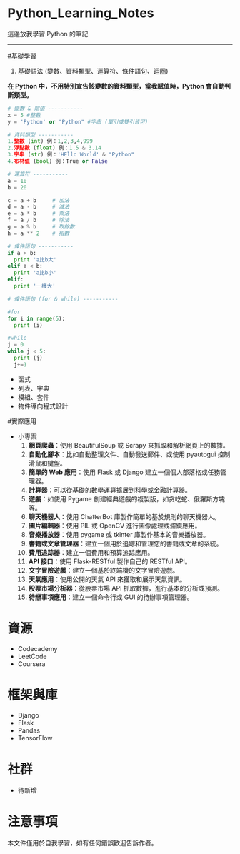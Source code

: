 # Python_Learning_Notes
這邊放我學習 Python 的筆記

---

#基礎學習

1. 基礎語法 (變數、資料類型、運算符、條件語句、迴圈)
  
**在 Python 中，不用特別宣告該變數的資料類型，當我賦值時，Python 會自動判斷類型。**
 
  ``` python
  # 變數 & 賦值 -----------
  x = 5 #整數
  y = 'Python' or "Python" #字串 (單引或雙引皆可)

  # 資料類型 -----------
  1.整數 (int) 例：1,2,3,4,999
  2.浮點數 (float) 例：1.5 & 3.14
  3.字串 (str) 例：'HEllo World' & "Python" 
  4.布林值 (bool) 例：True or False

  # 運算符 -----------
  a = 10
  b = 20

  c = a + b     # 加法
  d = a - b     # 減法
  e = a * b     # 乘法
  f = a / b     # 除法
  g = a % b     # 取餘數
  h = a ** 2    # 指數

  # 條件語句 -----------
  if a > b:
    print 'a比b大'
elif a < b:
    print 'a比b小'
elif:
    print '一樣大'

  # 條件語句 (for & while) -----------

  #for
  for i in range(5):
    print (i)

  #while
  j = 0
  while j < 5:
    print (j)
    j+=1

  ```

- 函式
- 列表、字典
- 模組、套件
- 物件導向程式設計

#實際應用

- 小專案
    1. **網頁爬蟲**：使用 BeautifulSoup 或 Scrapy 來抓取和解析網頁上的數據。
    2. **自動化腳本**：比如自動整理文件、自動發送郵件、或使用 pyautogui 控制滑鼠和鍵盤。
    3. **簡單的 Web 應用**：使用 Flask 或 Django 建立一個個人部落格或任務管理器。
    4. **計算器**：可以從基礎的數學運算擴展到科學或金融計算器。
    5. **遊戲**：如使用 Pygame 創建經典遊戲的複製版，如贪吃蛇、俄羅斯方塊等。
    6. **聊天機器人**：使用 ChatterBot 庫製作簡單的基於規則的聊天機器人。
    7. **圖片編輯器**：使用 PIL 或 OpenCV 進行圖像處理或濾鏡應用。
    8. **音樂播放器**：使用 pygame 或 tkinter 庫製作基本的音樂播放器。
    9. **書籍或文章管理器**：建立一個用於追踪和管理您的書籍或文章的系統。
    10. **費用追踪器**：建立一個費用和預算追踪應用。
    11. **API 接口**：使用 Flask-RESTful 製作自己的 RESTful API。
    12. **文字冒險遊戲**：建立一個基於終端機的文字冒險遊戲。
    13. **天氣應用**：使用公開的天氣 API 來獲取和展示天氣資訊。
    14. **股票市場分析器**：從股票市場 API 抓取數據，進行基本的分析或預測。
    15. **待辦事項應用**：建立一個命令行或 GUI 的待辦事項管理器。

# 資源
- Codecademy
- LeetCode
- Coursera

# 框架與庫
- Django
- Flask
- Pandas
- TensorFlow

# 社群

- 待新增

# 注意事項
本文件僅用於自我學習，如有任何錯誤歡迎告訴作者。
